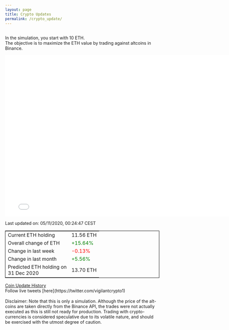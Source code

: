 ```yaml
---
layout: page
title: Crypto Updates
permalink: /crypto_update/
---
```

<br>In the simulation, you start with 10 ETH.<br>The objective is to maximize the ETH value by trading against altcoins 
in Binance.

<iframe width="775" height="525" frameborder="0" scrolling="no" src="//plotly.com/~vikramaditya91/109.embed"></iframe>

Last updated on: 05/11/2020, 00:24:47 CEST 
<table style="border:1px solid black;margin-left:auto;margin-right:auto;">
	<tbody>
	<tr>
		<td>Current ETH holding</td>
		<td>     11.56 ETH</td>
	</tr>
	<tr>
		<td>Overall change of ETH</td>
		<td><font color="green">+15.64%</font></td>
	</tr>
	<tr>
		<td>Change in last week</td>
		<td><font color="red">-0.13%</font></td>
	</tr>
	<tr>
		<td>Change in last month</td>
		<td><font color="green">+5.56%</font></td>
	</tr>
    <tr>
		<td>Predicted ETH holding on<br>31 Dec 2020</td>
		<td>     13.70 ETH</td>
	</tr>
	</tbody>
</table>
<a href="{{ site.baseurl }}/crypto_history">Coin Update History</a>
<br>
Follow live tweets [here](https://twitter.com/vigilantcrypto1)
<br>
<br>
Disclaimer:
Note that this is only a simulation. Although the price of the alt-coins are taken directly from the Binance API, the trades were not actually executed as this is still not ready for production.
Trading with crypto-currencies is considered speculative due to its volatile nature, and should be exercised with the utmost degree of caution.